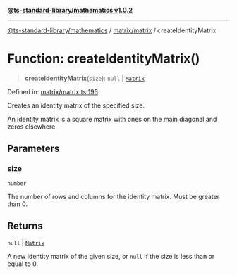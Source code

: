 [**@ts-standard-library/mathematics v1.0.2**](../../../README.md)

***

[@ts-standard-library/mathematics](../../../README.md) / [matrix/matrix](../README.md) / createIdentityMatrix

# Function: createIdentityMatrix()

> **createIdentityMatrix**(`size`): `null` \| [`Matrix`](../type-aliases/Matrix.md)

Defined in: [matrix/matrix.ts:195](https://github.com/gabaudette/ts-stdlib/blob/4a412e6fb273dc9fcab54b84c05921f52dac4b3f/packages/mathematics/src/matrix/matrix.ts#L195)

Creates an identity matrix of the specified size.

An identity matrix is a square matrix with ones on the main diagonal and zeros elsewhere.

## Parameters

### size

`number`

The number of rows and columns for the identity matrix. Must be greater than 0.

## Returns

`null` \| [`Matrix`](../type-aliases/Matrix.md)

A new identity matrix of the given size, or `null` if the size is less than or equal to 0.
